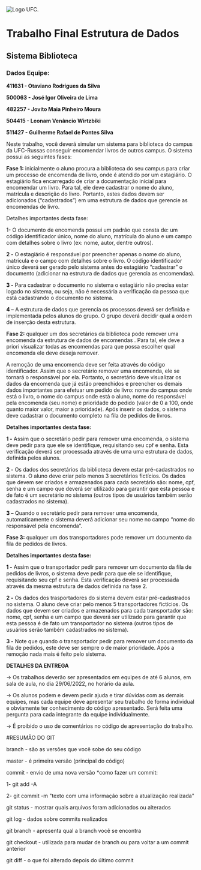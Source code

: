 <picture>
 <img alt="Logo UFC." src="https://www.amontadavalley.com.br/wp-content/uploads/2021/11/Prancheta-8.png">
</picture>

# Trabalho Final Estrutura de Dados
## Sistema Biblioteca

### Dados Equipe:
**411631 - Otaviano Rodrigues da Silva**

**500063 - José Igor Oliveira de Lima**

**482257 - Jovito Maia Pinheiro Moura**

**504415 - Leonam Venâncio Wirtzbiki**

**511427 - Guilherme Rafael de Pontes Silva**

Neste trabalho, você deverá simular um sistema para biblioteca do campus da UFC-Russas
conseguir encomendar livros de outros campus. O sistema possui as seguintes fases:

**Fase 1:** inicialmente o aluno procura a biblioteca do seu campus para criar um processo de
encomenda de livro, onde é atendido por um estagiário. O estagiário fica encarregado de criar a
documentação inicial para encomendar um livro. Para tal, ele deve cadastrar o nome do aluno,
matrícula e descrição do livro. Portanto, estes dados devem ser adicionados (“cadastrados”) em
uma estrutura de dados que gerencie as encomendas de livro.

Detalhes importantes desta fase:

1- O documento de encomenda possui um padrão que consta de: um código identificador único,
nome do aluno, matrícula do aluno e um campo com detalhes sobre o livro (ex: nome, autor, dentre
outros).

**2 -** O estagiário é responsável por preencher apenas o nome do aluno, matrícula e o campo com
detalhes sobre o livro. O código identificador único deverá ser gerado pelo sistema antes do
estagiário “cadastrar” o documento (adicionar na estrutura de dados que gerencia as encomendas).

**3 -** Para cadastrar o documento no sistema o estagiário não precisa estar logado no sistema, ou
seja, não é necessária a verificação da pessoa que está cadastrando o documento no sistema.

**4 –** A estrutura de dados que gerencia os processos deverá ser definida e implementada pelos
alunos do grupo. O grupo deverá decidir qual a ordem de inserção desta estrutura.

**Fase 2:** qualquer um dos secretários da biblioteca pode remover uma encomenda da estrutura de
dados de encomendas . Para tal, ele deve a priori visualizar todas as encomendas para que possa
escolher qual encomenda ele deve deseja remover.

A remoção de uma encomenda deve ser feita através do código identificador. Assim que o
secretário remover uma encomenda, ele se tornará o responsável por ela. Portanto, o secretário deve
visualizar os dados da encomenda que já estão preenchidos e preencher os demais dados
importantes para efetuar um pedido de livro: nome do campus onde está o livro, o nome do campus
onde está o aluno, nome do responsável pela encomenda (seu nome) e prioridade do pedido (valor
de 0 a 100, onde quanto maior valor, maior a prioridade). Após inserir os dados, o sistema deve
 cadastrar o documento completo na fila de pedidos de livros.

**Detalhes importantes desta fase:**

**1 -** Assim que o secretário pedir para remover uma encomenda, o sistema deve pedir para que ele
se identifique, requisitando seu cpf e senha. Esta verificação deverá ser processada através de uma
uma estrutura de dados, definida pelos alunos.

**2 -** Os dados dos secretários da biblioteca devem estar pré-cadastrados no sistema. O aluno
deve criar pelo menos 3 secretários fictícios. Os dados que devem ser criados e armazenados para
cada secretário são: nome, cpf, senha e um campo que deverá ser utilizado para garantir que esta
pessoa e de fato é um secretário no sistema (outros tipos de usuários também serão cadastrados no
sistema).

**3 –** Quando o secretário pedir para remover uma encomenda, automaticamente o sistema deverá
adicionar seu nome no campo “nome do responsável pela encomenda”.

**Fase 3:** qualquer um dos transportadores pode remover um documento da fila de pedidos de
livros.

**Detalhes importantes desta fase:**

**1 -** Assim que o transportador pedir para remover um documento da fila de pedidos de livros, o
sistema deve pedir para que ele se identifique, requisitando seu cpf e senha. Esta verificação deverá
ser processada através da mesma estrutura de dados definida na fase 2.

**2 -** Os dados dos trasportadores do sistema devem estar pré-cadastrados no sistema. O aluno
deve criar pelo menos 5 transportadores fictícios. Os dados que devem ser criados e armazenados
para cada transportador são: nome, cpf, senha e um campo que deverá ser utilizado para garantir
que esta pessoa é de fato um transportador no sistema (outros tipos de usuários serão também
cadastrados no sistema).

**3 -** Note que quando o transportador pedir para remover um documento da fila de pedidos, este
deve ser sempre o de maior prioridade. Após a remoção nada mais é feito pelo sistema.

**DETALHES DA ENTREGA**

→ Os trabalhos deverão ser apresentados em equipes de até 6 alunos, em sala de aula, no dia
29/06/2022, no horário da aula.

→ Os alunos podem e devem pedir ajuda e tirar dúvidas com as demais equipes, mas cada equipe
deve apresentar seu trabalho de forma individual e obviamente ter conhecimento do código
apresentado. Será feita uma pergunta para cada integrante da equipe individualmente.

→ É proibido o uso de comentários no código de apresentação do trabalho.





#RESUMÃO DO GIT

branch - são as versões que você sobe do seu código

master  - é primeira versão (principal do código)

commit - envio de uma nova versão 
*como fazer um commit: 

1- git add -A

2- git commit -m "texto com uma informação sobre a atualização realizada"

git status - mostrar quais arquivos foram adicionados ou alterados

git log - dados sobre commits realizados

git branch - apresenta qual a branch você se encontra

git checkout - utilizada para mudar de branch ou para voltar a um commit anterior

git diff - o que foi alterado depois do último commit
